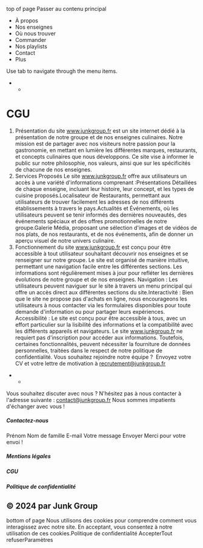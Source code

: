 top of page
Passer au contenu principal
  * À propos
  * Nos enseignes
  * Où nous trouver
  * Commander
  * Nos playlists
  * Contact
  * Plus


Use tab to navigate through the menu items.
  *   * 

# CGU
1. Présentation du site
www.junkgroup.fr est un site internet dédié à la présentation de notre groupe et de nos enseignes culinaires. Notre mission est de partager avec nos visiteurs notre passion pour la gastronomie, en mettant en lumière les différentes marques, restaurants, et concepts culinaires que nous développons. Ce site vise à informer le public sur notre philosophie, nos valeurs, ainsi que sur les spécificités de chacune de nos enseignes.
2. Services Proposés
Le site www.junkgroup.fr offre aux utilisateurs un accès à une variété d'informations comprenant :Présentations Détaillées de chaque enseigne, incluant leur histoire, leur concept, et les types de cuisine proposés.Localisateur de Restaurants, permettant aux utilisateurs de trouver facilement les adresses de nos différents établissements à travers le pays.Actualités et Événements, où les utilisateurs peuvent se tenir informés des dernières nouveautés, des événements spéciaux et des offres promotionnelles de notre groupe.Galerie Média, proposant une sélection d'images et de vidéos de nos plats, de nos restaurants, et de nos événements, afin de donner un aperçu visuel de notre univers culinaire.
3. Fonctionnement du site
www.junkgroup.fr est conçu pour être accessible à tout utilisateur souhaitant découvrir nos enseignes et se renseigner sur notre groupe. Le site est organisé de manière intuitive, permettant une navigation facile entre les différentes sections. Les informations sont régulièrement mises à jour pour refléter les dernières évolutions de notre groupe et de nos enseignes.
Navigation : Les utilisateurs peuvent naviguer sur le site à travers un menu principal qui offre un accès direct aux différentes sections du site.Interactivité : Bien que le site ne propose pas d'achats en ligne, nous encourageons les utilisateurs à nous contacter via les formulaires disponibles pour toute demande d'information ou pour partager leurs expériences.
Accessibilité : Le site est conçu pour être accessible à tous, avec un effort particulier sur la lisibilité des informations et la compatibilité avec les différents appareils et navigateurs.
Le site www.junkgroup.fr ne requiert pas d'inscription pour accéder aux informations. Toutefois, certaines fonctionnalités, peuvent nécessiter la fourniture de données personnelles, traitées dans le respect de notre politique de confidentialité.
Vous souhaitez rejoindre notre équipe ?
​
Envoyez votre CV et votre lettre de motivation à recrutement@junkgroup.fr
  *   * 

Vous souhaitez discuter avec nous ?
N'hésitez pas à nous contacter à l'adresse suivante : contact@junkgroup.fr
Nous sommes impatients d'échanger avec vous ! 
##### Contactez-nous
Prénom
Nom de famille
E-mail
Votre message
Envoyer
Merci pour votre envoi !
##### Mentions légales
##### CGU
##### Politique de confidentialité
## © 2024 par Junk Group
bottom of page
Nous utilisons des cookies pour comprendre comment vous interagissez avec notre site. En acceptant, vous consentez à notre utilisation de ces cookies.Politique de confidentialité
AccepterTout refuserParamètres
